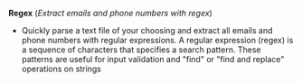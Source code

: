 **Regex** (*Extract emails and phone numbers with regex*)
- Quickly parse a text file of your choosing and extract all emails and phone numbers with regular expressions. A regular expression (regex) is a sequence of characters that specifies a search pattern. These patterns are useful for input validation and "find" or "find and replace" operations on strings
